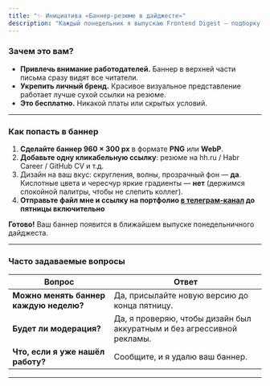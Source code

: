 ```yaml
---
title: "✨ Инициатива «Баннер-резюме в дайджесте»"
description: "Каждый понедельник я выпускаю Frontend Digest — подборку свежих статей, инструментов и идей для фронтенд-разработчиков. Теперь у вас есть шанс рассказать о себе сотням коллег и рекрутеров прямо в рассылке."
---
```


### Зачем это вам?

* **Привлечь внимание работодателей.** Баннер в верхней части письма сразу видят все читатели.
* **Укрепить личный бренд.** Красивое визуальное представление работает лучше сухой ссылки на резюме.
* **Это бесплатно.** Никакой платы или скрытых условий.

---

### Как попасть в баннер

1. **Сделайте баннер 960 × 300 px** в формате **PNG** или **WebP**.
2. **Добавьте одну кликабельную ссылку**: резюме на hh.ru / Habr Career / GitHub CV и т.д.
3. Дизайн на ваш вкус: скругления, волны, прозрачный фон — **да**. Кислотные цвета и чересчур яркие градиенты — **нет** (держимся спокойной палитры, чтобы не слепить коллег).
4. **Отправьте файл мне и ссылку на портфолио [в телеграм-канал](https://t.me/greatAttractorCode) до пятницы включительно**

**Готово!** Ваш баннер появится в ближайшем выпуске понедельничного дайджеста.

---

### Часто задаваемые вопросы

| Вопрос                                    | Ответ                                                                  |
| ----------------------------------------- |------------------------------------------------------------------------|
| **Можно менять баннер каждую неделю?**    | Да, присылайте новую версию до конца пятницу.                          |
| **Будет ли модерация?**                   | Да, я проверяю, чтобы дизайн был аккуратным и без агрессивной рекламы. |
| **Что, если я уже нашёл работу?**         | Сообщите, и я удалю ваш баннер.                                        |

---

